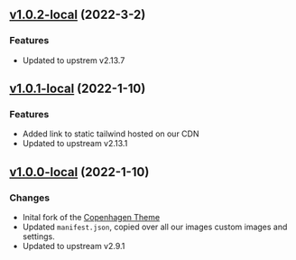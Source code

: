 ## [v1.0.2-local](https://github.com/teamtopia/swimtopia_zendesk_theme/compare/v1.0.2-local...v1.0.1-local) (2022-3-2)

### Features

* Updated to upstrem v2.13.7
## [v1.0.1-local](https://github.com/teamtopia/swimtopia_zendesk_theme/compare/v1.0.1-local...v1.0.0-local) (2022-1-10)

### Features

* Added link to static tailwind hosted on our CDN
* Updated to upstream v2.13.1

## [v1.0.0-local](https://github.com/teamtopia/swimtopia_zendesk_theme/compare/v1.0.0-local...v2.13.1) (2022-1-10)

### Changes

* Inital fork of the [Copenhagen Theme](https://github.com/zendesk/copenhagen_theme)
* Updated `manifest.json`, copied over all our images custom images and settings.
* Updated to upstream v2.9.1
